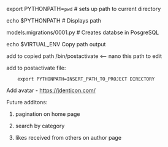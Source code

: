 export PYTHONPATH=`pwd` # sets up path to current directory

echo $PYTHONPATH # Displays path

models.migrations/0001.py # Creates databse in PosgreSQL


echo $VIRTUAL_ENV
    Copy path output

add to copied path /bin/postactivate <-- nano this path to edit

add to postactivate file:

        export PYTHONPATH=INSERT_PATH_TO_PROJECT DIRECTORY

Add avatar - https://jdenticon.com/

Future additons:

1. pagination on home page

2. search by category

3. likes received from others on author page
